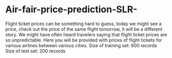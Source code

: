 # Air-fair-price-prediction-SLR-
Flight ticket prices can be something hard to guess, today we might see a price, check out the price of the same flight tomorrow, it will be a different story. We might have often heard travelers saying that flight ticket prices are so unpredictable. 
Here you will be provided with prices of flight tickets for various airlines between various cities. Size of training set: 800 records Size of test set: 200 records
